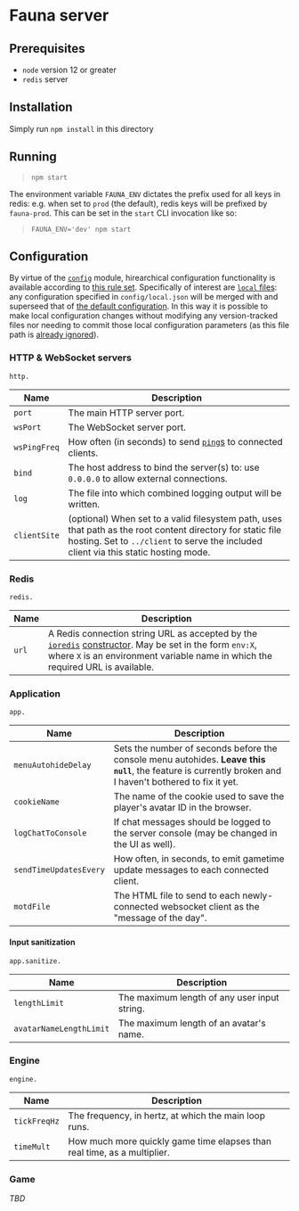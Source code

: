 # Fauna server

## Prerequisites

* `node` version 12 or greater
* `redis` server

## Installation

Simply run `npm install` in this directory

## Running

> `npm start`

The environment variable `FAUNA_ENV` dictates the prefix used for all keys in redis: e.g. when set to `prod` (the default), redis keys will be prefixed by `fauna-prod`. This can be set in the `start` CLI invocation like so:

> `FAUNA_ENV='dev' npm start`

## Configuration

By virtue of the [`config`](https://www.npmjs.com/package/config) module, hirearchical configuration functionality is available according to [this rule set](https://github.com/lorenwest/node-config/wiki/Configuration-Files). Specifically of interest are [`local` files](https://github.com/lorenwest/node-config/wiki/Configuration-Files#local-files): any configuration specified in `config/local.json` will be merged with and superseed that of [the default configuration](https://github.com/fauna-world/fauna/blob/master/server/config/default.json). In this way it is possible to make local configuration changes without modifying any version-tracked files nor needing to commit those local configuration parameters (as this file path is [already ignored](https://github.com/fauna-world/fauna/blob/master/.gitignore#L2)).

### HTTP & WebSocket servers

`http.`

| Name | Description |
| --- | --- |
| `port` | The main HTTP server port. |
| `wsPort` | The WebSocket server port. |
| `wsPingFreq` | How often (in seconds) to send [`ping`s](https://tools.ietf.org/html/rfc6455#section-5.5.2) to connected clients. |
| `bind` | The host address to bind the server(s) to: use `0.0.0.0` to allow external connections. |
| `log` | The file into which combined logging output will be written. |
| `clientSite` | (optional) When set to a valid filesystem path, uses that path as the root content directory for static file hosting. Set to `../client` to serve the included client via this static hosting mode. |

### Redis

`redis.`

| Name | Description |
| --- | --- |
| `url` | A Redis connection string URL as accepted by the [`ioredis`](https://github.com/luin/ioredis) [constructor](https://ioredis.readthedocs.io/en/latest/API/#redis-eventemitter). May be set in the form `env:X`, where `X` is an environment variable name in which the required URL is available. |

### Application

`app.`

| Name | Description |
| --- | --- |
| `menuAutohideDelay` | Sets the number of seconds before the console menu autohides. **Leave this `null`**, the feature is currently broken and I haven't bothered to fix it yet. |
| `cookieName` | The name of the cookie used to save the player's avatar ID in the browser. |
| `logChatToConsole` | If chat messages should be logged to the server console (may be changed in the UI as well). |
| `sendTimeUpdatesEvery` | How often, in seconds, to emit gametime update messages to each connected client. |
| `motdFile` | The HTML file to send to each newly-connected websocket client as the "message of the day". |

#### Input sanitization

`app.sanitize.`

| Name | Description |
| --- | --- |
| `lengthLimit` | The maximum length of any user input string. |
| `avatarNameLengthLimit` | The maximum length of an avatar's name. |

### Engine

`engine.`

| Name | Description |
| --- | --- |
| `tickFreqHz` | The frequency, in hertz, at which the main loop runs. |
| `timeMult` | How much more quickly game time elapses than real time, as a multiplier. |

### Game

*TBD*

